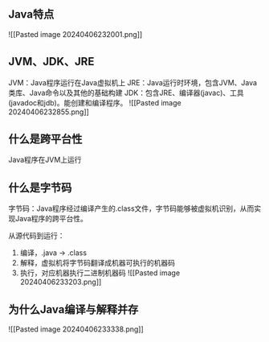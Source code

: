 ## Java特点
![[Pasted image 20240406232001.png]]
## JVM、JDK、JRE
JVM：Java程序运行在Java虚拟机上
JRE：Java运行时环境，包含JVM、Java类库、Java命令以及其他的基础构建
JDK：包含JRE、编译器(javac)、工具(javadoc和jdb)。能创建和编译程序。
![[Pasted image 20240406232855.png]]

## 什么是跨平台性
Java程序在JVM上运行

## 什么是字节码
字节码：Java程序经过编译产生的.class文件，字节码能够被虚拟机识别，从而实现Java程序的跨平台性。

从源代码到运行：
1. 编译，.java -> .class
2. 解释，虚拟机将字节码翻译成机器可执行的机器码
3. 执行，对应机器执行二进制机器码
![[Pasted image 20240406233203.png]]
## 为什么Java编译与解释并存
![[Pasted image 20240406233338.png]]